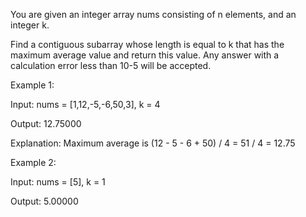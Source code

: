 You are given an integer array nums consisting of n elements, and an integer k.


Find a contiguous subarray whose length is equal to k that has the maximum average value and return this value. Any answer with a calculation error less than 10-5 will be accepted.

 


Example 1:


Input: nums = [1,12,-5,-6,50,3], k = 4

Output: 12.75000

Explanation: Maximum average is (12 - 5 - 6 + 50) / 4 = 51 / 4 = 12.75

Example 2:


Input: nums = [5], k = 1

Output: 5.00000
